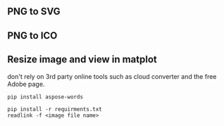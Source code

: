 ## PNG to SVG
## PNG to ICO
## Resize image and view in matplot

don't rely on 3rd party online tools such as cloud converter and the free
Adobe page.
```
pip install aspose-words
```
```
pip install -r requirments.txt
readlink -f <image file name>
```
